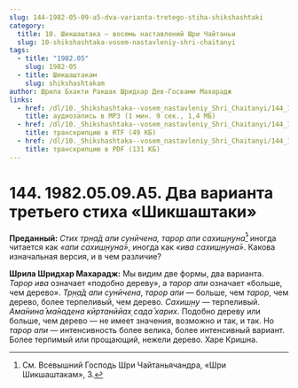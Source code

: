 ```yaml
---
slug: 144-1982-05-09-a5-dva-varianta-tretego-stiha-shikshashtaki
category:
  title: 10. Шикшаштака — восемь наставлений Шри Чайтаньи
  slug: 10-shikshashtaka-vosem-nastavleniy-shri-chaitanyi
tags:
  - title: "1982.05"
    slug: 1982-05
  - title: Шикшаштакам
    slug: shikshashtakam
author: Шрила Бхакти Ракшак Шридхар Дев-Госвами Махарадж
links:
  - href: /dl/10._Shikshashtaka--vosem_nastavleniy_Shri_Chaitanyi/144_1982.05.09.A5_SridharMj_Dva_varianta_tretego_stiha_Shikshashtaki.mp3
    title: аудиозапись в MP3 (1 мин. 9 сек., 1,4 МБ)
  - href: /dl/10._Shikshashtaka--vosem_nastavleniy_Shri_Chaitanyi/144_1982.05.09.A5_SridharMj_Dva_varianta_tretego_stiha_Shikshashtaki.rtf
    title: транскрипцию в RTF (49 КБ)
  - href: /dl/10._Shikshashtaka--vosem_nastavleniy_Shri_Chaitanyi/144_1982.05.09.A5_SridharMj_Dva_varianta_tretego_stiha_Shikshashtaki.pdf
    title: транскрипцию в PDF (131 КБ)
---
```


# 144. 1982.05.09.A5. Два варианта третьего стиха «Шикшаштаки»

**Преданный:** *Стих тр̣н̣а̄д апи сунӣчена, тарор апи сахиш̣н̣уна̄*[^_ftn1] иногда читается как *«апи сахиш̣н̣уна̄»*, иногда как *«ива сахиш̣н̣уна̄»*. Какова изначальная версия, и в чем различие?

**Шрила Шридхар Махарадж:** Мы видим две формы, два варианта. *Тарор ива* означает «подобно дереву», а *тарор апи* означает «больше, чем дерево». *Тр̣н̣а̄д апи сунӣчена*, *тарор апи* — больше, чем *тарор*, чем дерево, более терпеливый, чем дерево. *Сахиш̣н̣у* — терпеливый. *Ама̄нина̄ ма̄надена кӣртанӣйах̣ сада̄ харих*. Подобно дереву или больше, чем дерево — не имеет значения, возможно и так, и так. Но *тарор апи* — интенсивность более велика, более интенсивный вариант. Более терпимый или прощающий, нежели дерево. Харе Кришна.



[^_ftn1]: См. Всевышний Господь Шри Чайтаньячандра, «Шри Шикшаштакам», 3.

